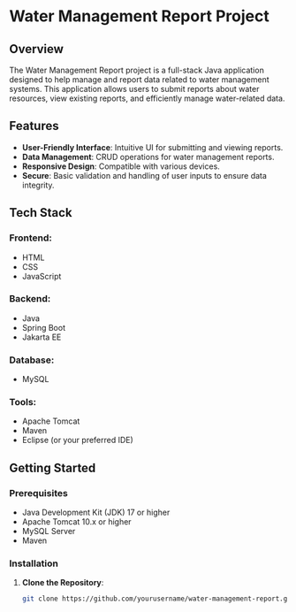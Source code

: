 # Water Management Report Project

## Overview

The Water Management Report project is a full-stack Java application designed to help manage and report data related to water management systems. This application allows users to submit reports about water resources, view existing reports, and efficiently manage water-related data.

## Features

- **User-Friendly Interface**: Intuitive UI for submitting and viewing reports.
- **Data Management**: CRUD operations for water management reports.
- **Responsive Design**: Compatible with various devices.
- **Secure**: Basic validation and handling of user inputs to ensure data integrity.

## Tech Stack

### Frontend:
- HTML
- CSS
- JavaScript

### Backend:
- Java
- Spring Boot
- Jakarta EE

### Database:
- MySQL

### Tools:
- Apache Tomcat
- Maven
- Eclipse (or your preferred IDE)

## Getting Started

### Prerequisites

- Java Development Kit (JDK) 17 or higher
- Apache Tomcat 10.x or higher
- MySQL Server
- Maven

### Installation

1. **Clone the Repository**:
   ```bash
   git clone https://github.com/yourusername/water-management-report.git

